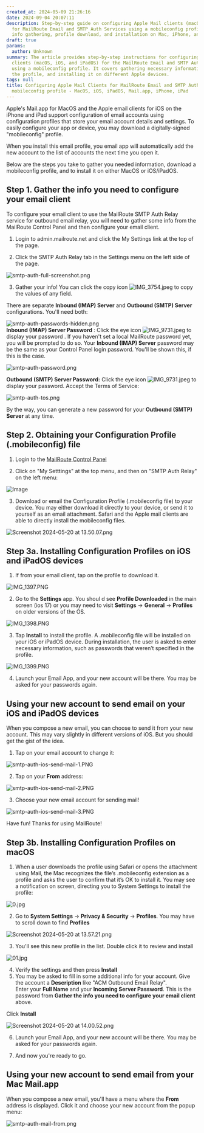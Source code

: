 ```yaml
---
created_at: 2024-05-09 21:26:16
date: 2024-09-04 20:07:11
description: Step-by-step guide on configuring Apple Mail clients (macOS, iOS, iPadOS)
  for MailRoute Email and SMTP Auth Services using a mobileconfig profile. Covers
  info gathering, profile download, and installation on Mac, iPhone, and iPad.
draft: true
params:
  author: Unknown
summary: The article provides step-by-step instructions for configuring Apple Mail
  clients (macOS, iOS, and iPadOS) for the MailRoute Email and SMTP Auth Services
  using a mobileconfig profile. It covers gathering necessary information, downloading
  the profile, and installing it on different Apple devices.
tags: null
title: Configuring Apple Mail Clients for MailRoute Email and SMTP Auth Services using
  mobileconfig profile - MacOS, iOS, iPadOS, Mail.app, iPhone, iPad
---
```



Apple's Mail.app for MacOS and the Apple email clients for iOS on the iPhone
and iPad support configuration of email accounts using configuration profiles
that store your email account details and settings. To easily configure your
app or device, you may download a digitally-signed "mobileconfig" profile.

When you install this email profile, you email app will automatically add the
new account to the list of accounts the next time you open it.

Below are the steps you take to gather you needed information, download a
mobileconfig profile, and to install it on either MacOS or iOS/iPadOS.

## **Step 1. Gather the info you need to configure your email client**

To configure your email client to use the MailRoute SMTP Auth Relay service
for outbound email relay, you will need to gather some info from the MailRoute
Control Panel and then configure your email client.

  1. Login to admin.mailroute.net and click the My Settings link at the top of the page.  
  

  2. Click the SMTP Auth Relay tab in the Settings menu on the left side of the page.   
  
![smtp-auth-full-screenshot.png](29559302016531.png)  
  

  3. Gather your info! You can click the copy icon ![IMG_3754.jpeg](29559302040979.jpeg) to copy the values of any field.  
  
There are separate **Inbound (IMAP) Server** and **Outbound (SMTP) Server**
configurations. You'll need both:  
  
![smtp-auth-passwords-hidden.png](29559302049299.png)  
 **Inbound (IMAP) Server Password** : Click the eye icon
![IMG_9731.jpeg](29559302063635.jpeg) to display your password . If you
haven't set a local MailRoute password yet, you will be prompted to do so.
Your **Inbound (IMAP) Server** password may be the same as your Control Panel
login password. You'll be shown this, if this is the case.  
  
![smtp-auth-password.png](29559278554131.png)  
  
 **Outbound (SMTP) Server Password:** Click the eye icon
![IMG_9731.jpeg](29559302063635.jpeg) to display your password. Accept the
Terms of Service:  
  
![smtp-auth-tos.png](29559278556435.png)  
  
By the way, you can generate a new password for your **Outbound (SMTP)
Server** at any time.

## **Step 2. Obtaining your Configuration Profile (.mobileconfig) file**

  1. Login to the [MailRoute Control Panel](https://admin.mailroute.net)  
  

  2. Click on "My Setttings" at the top menu, and then on "SMTP Auth Relay" on the left menu:  
  
![Image](29234826747795.png)  
  

  3. Download or email the Configuration Profile (.mobileconfig file) to your device. You may either download it directly to your device, or send it to yourself as an email attachment. Safari and the Apple mail clients are able to directly install the mobileconfig files.  
  
![Screenshot 2024-05-20 at 13.50.07.png](29559278574099.png)

## **Step 3a. Installing Configuration Profiles on iOS and iPadOS devices**

  1. If from your email client, tap on the profile to download it.  
  
![IMG_1397.PNG](29559902984467.png)

  2. Go to the **Settings** app. You shoul d see **Profile Downloaded** in the main screen (ios 17) or you may need to visit **Settings** -> **General** -> **Profiles** on older versions of the OS.  
  
![IMG_1398.PNG](29559902997139.png)  
  

  3. Tap **Install** to install the profile. A .mobileconfig file will be installed on your iOS or iPadOS device. During installation, the user is asked to enter necessary information, such as passwords that weren’t specified in the profile.   
  
![IMG_1399.PNG](29559879394963.png)  
  

  4. Launch your Email App, and your new account will be there. You may be asked for your passwords again. 

## Using your new account to send email on your iOS and iPadOS devices

When you compose a new email, you can choose to send it from your new account.
This may vary slightly in different versions of iOS. But you should get the
gist of the idea.

  1. Tap on your email account to change it:  
  
![smtp-auth-ios-send-mail-1.PNG](29559879401107.png)  
  

  2. Tap on your **From** address:  
  
![smtp-auth-ios-send-mail-2.PNG](29559903012115.png)  
  

  3. Choose your new email account for sending mail!  
  
![smtp-auth-ios-send-mail-3.PNG](29559879408787.png)

Have fun! Thanks for using MailRoute!  
  
  
  

## **Step 3b. Installing Configuration Profiles on macOS**

  1. When a user downloads the profile using Safari or opens the attachment using Mail, the Mac recognizes the file’s .mobileconfig extension as a profile and asks the user to confirm that it’s OK to install it. You may see a notification on screen, directing you to System Settings to install the profile:  
  
![0.jpg](29559302124435.jpeg)  
  
  
  
  

  2. Go to **System Settings** -> **Privacy & Security** -> **Profiles**. You may have to scroll down to find **Profiles**  
  
![Screenshot 2024-05-20 at 13.57.21.png](29559302154131.png)

  3. You'll see this new profile in the list. Double click it to review and install  
  
![01.jpg](29559302162835.jpeg)  
  

  4. Verify the settings and then press **Install**
  5. You may be asked to fill in some additional info for your account. Give the account a **Description** like "ACM Outbound Email Relay".  
Enter your **Full Name** and your **Incoming Server Password**. This is the
password from **Gather the info you need to configure your email client**
above.  
  
Click **Install**  
  
  
![Screenshot 2024-05-20 at 14.00.52.png](29559302172179.png)  
  
  

  6. Launch your Email App, and your new account will be there. You may be asked for your passwords again.   
  
  

  7. And now you're ready to go. 

## Using your new account to send email from your Mac Mail.app

When you compose a new email, you'll have a menu where the **From** address is
displayed. Click it and choose your new account from the popup menu:  
  
![smtp-auth-mail-from.png](29559903027859.png)

